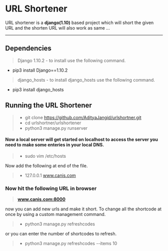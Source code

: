 
URL Shortener
===================


URL shortener is a **django(1.10)** based project which will short the given URL and the shorten URL will also work as same ...

----------


Dependencies
-------------

>  Django 1.10.2 - to install use the following command.
- pip3 install Django==1.10.2

> django_hosts - to install django_hosts use the following command.
- pip3 install django_hosts

Running  the URL Shortener
-------------
>- git clone https://github.com/AdityaJangid/urlshortner.git
 >- cd  urlshortner/urlshortener
 >- python3 manage.py runserver

#### Now a local server will get started on localhost to access the server you need to make some enteries in your local DNS.
>- sudo vim /etc/hosts

Now add the following at end of the file.

>- 127.0.0.1		www.canis.com

### Now hit the following URL in browser
>  **www.canis.com:8000**


now you can add new urls and make it short. To change all the shortcode at once by using a custom management command.

>- python3 manage.py refreshcodes

 or you can enter the number of shortcodes to refresh.
 >- python3 manage.py refreshcodes  --items 10



